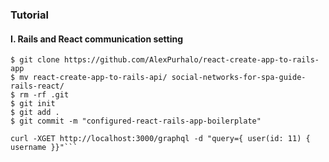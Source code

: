 ### Tutorial
#### I. Rails and React communication setting
	$ git clone https://github.com/AlexPurhalo/react-create-app-to-rails-app
	$ mv react-create-app-to-rails-api/ social-networks-for-spa-guide-rails-react/
	$ rm -rf .git
	$ git init
	$ git add .
	$ git commit -m "configured-react-rails-app-boilerplate"

```
curl -XGET http://localhost:3000/graphql -d "query={ user(id: 11) { username }}"```

